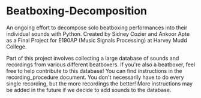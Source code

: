 # Beatboxing-Decomposition
An ongoing effort to decompose solo beatboxing performances into their individual sounds with Python. Created by Sidney Cozier and Ankoor Apte as a Final Project for E190AP (Music Signals Processing) at Harvey Mudd College.

Part of this project involves collecting a large database of sounds and recordings from various different beatboxers. If you're also a beatboxer, feel free to help contribute to this database! You can find instructions in the recording_procedure document. You don't necessarily have to do every single recording, but the more recordings the better! More instructions may be added in the future if we decide to add sounds to the database.
